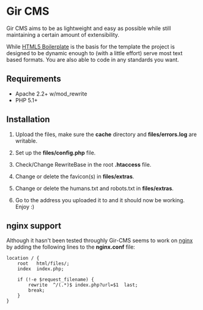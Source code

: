 # Gir CMS

Gir CMS aims to be as lightweight and easy as possible while still maintaining a
certain amount of extensibility.

While [HTML5 Boilerplate][html5boilerplate] is the basis for the template the
project is designed to be dynamic enough to (with a little effort) serve most
text based formats. You are also able to code in any standards you want.

## Requirements

* Apache 2.2+ w/mod_rewrite
* PHP 5.1+

## Installation

1. Upload the files, make sure the **cache** directory and **files/errors.log**
are writable.

2. Set up the **files/config.php** file.

3. Check/Change RewriteBase in the root **.htaccess** file.

4. Change or delete the favicon(s) in **files/extras**.

5. Change or delete the humans.txt and robots.txt in **files/extras**.

6. Go to the address you uploaded it to and it should now be working. Enjoy :)

## nginx support

Although it hasn't been tested throughly Gir-CMS seems to work on [nginx][nginx]
by adding the following lines to the **nginx.conf** file:

    location / {
        root   html/files/;
        index  index.php;
        
        if (!-e $request_filename) {
            rewrite  ^/(.*)$ index.php?url=$1  last;
            break;
        }
    }

[html5boilerplate]: http://html5boilerplate.com
[nginx]: http://nginx.org
